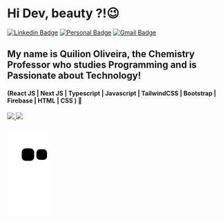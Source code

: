 <h1>Hi Dev, beauty ?!😉</h1>

[![Linkedin Badge](https://img.shields.io/badge/-LinkedIn-6633cc?style=flat-square&logo=Linkedin&logoColor=white&link=https://www.linkedin.com/in/quilion7/)](https://www.linkedin.com/in/quilion7/)
[![Personal Badge](https://img.shields.io/badge/-Website-6633cc?style=flat-square&logo=Me&logoColor=white&link=https://www.quilportfolio.vercel.app/)](https://quilportfolio.vercel.app/)
[![Gmail Badge](https://img.shields.io/badge/-quilbrub@gmail.com-6633cc?style=flat-square&logo=Gmail&logoColor=white&link=mailto:quilbrub@gmail.com)](mailto:quilbrub@gmail.com)

<h2>My name is Quilion Oliveira, the Chemistry Professor who studies Programming and is Passionate about Technology!</h2>

<h4>(React JS | Next JS | Typescript | Javascript | TailwindCSS | Bootstrap | Firebase | HTML | CSS ) 🚀</h4>


 <div>
  <a href="https://github.com/QuiLion7">
  <img height="180em" src="https://github-readme-stats-sigma-five.vercel.app/api?username=QuiLion7&show_icons=true&theme=highcontrast&include_all_commits=true&count_private=true"/>
  <img height="180em" src="https://github-readme-stats-sigma-five.vercel.app/api/top-langs/?username=QuiLion7&layout=compact&langs_count=6&theme=highcontrast"/>
</div>

 
 <br>
 
  ![Snake animation](https://github.com/QuiLion7/QuiLion7/blob/output/github-contribution-grid-snake.svg)

</div>

